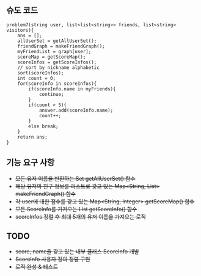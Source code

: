 ## 슈도 코드

```
problem7(string user, list<list<string>> friends, list<string> visitors){
    ans = [];
    allUserSet = getAllUserSet();
    friendGraph = makeFriendGraph();
    myFriendList = graph[user];
    scoreMap = getScoreMap();
    scoreInfos = getScoreInfos();
    // sort by nickname alphabetic
    sort(scoreInfos);
    int count = 0;
    for(scoreInfo in scoreInfos){
        if(scoreInfo.name in myFriends){
            continue;
        }
        if(count < 5){
            answer.add(scoreInfo.name);
            count++;
        }
        else break;
    }
    return ans;
}
```

## 기능 요구 사항

- ~~모든 유저 이름을 반환하는 Set<String> getAllUserSet() 함수~~
- ~~해당 유저의 친구 정보를 리스트로 갖고 있는 Map<String, List<String>> makeFriendGraph() 함수~~
- ~~각 user에 대한 점수를 갖고 있는 Map<String, Integer> getScoreMap() 함수~~
- ~~모든 ScoreInfo를 가져오는 List<ScoreInfo> getScoreInfo() 함수~~
- ~~scoreInfos 정렬 후 최대 5개의 유저 이름을 가져오는 로직~~

## TODO

- ~~score, name을 갖고 있는 내부 클래스 ScoreInfo 개발~~
- ~~ScoreInfo 사용자 정의 정렬 구현~~
- ~~로직 완성 & 테스트~~
